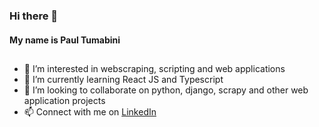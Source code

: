### Hi there 👋
#### My name is Paul Tumabini
##

- 👀 I’m interested in webscraping, scripting and web applications
- 🌱 I’m currently learning React JS and Typescript
- 💞️ I’m looking to collaborate on python, django, scrapy and other web application projects
- 📫 Connect with me on [LinkedIn](https://www.linkedin.com/in/paul-t-42862814a/)
